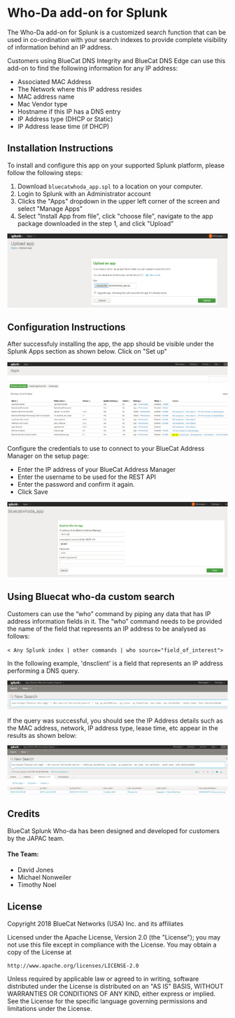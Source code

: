# Who-Da add-on for Splunk

The Who-Da add-on for Splunk is a customized search function that can be used in co-ordination with your search indexes to provide complete visibility of information behind an IP address.

Customers using BlueCat DNS Integrity and BlueCat DNS Edge can use this add-on to find the following information for any IP address:
- Associated MAC Address
- The Network where this IP address resides
- MAC address name
- Mac Vendor type
- Hostname if this IP has a DNS entry
- IP Address type (DHCP or Static)
- IP Address lease time (if DHCP)

## Installation Instructions

To install and configure this app on your supported Splunk platform, please follow the following steps:

1. Download `bluecatwhoda_app.spl` to a location on your computer.
2. Login to Splunk with an Administrator account
3. Clicks the "Apps" dropdown in the upper left corner of the screen and select "Manage Apps"
4. Select "Install App from file", click "choose file", navigate to the app package downloaded in the step 1, and click "Upload"

![Screenshot](images/installation.png)

## Configuration Instructions

After successfuly installing the app, the app should be visible under the Splunk Apps section as shown below. Click on "Set up"

![Screenshot](images/configuration.png)

Configure the credentials to use to connect to your BlueCat Address Manager on the setup page:
- Enter the IP address of your BlueCat Address Manager
- Enter the username to be used for the REST API
- Enter the password and confirm it again.
- Click Save

![Screenshot](images/setupscreen.png)

## Using Bluecat who-da custom search

Customers can use the “who” command by piping any data that has IP address information fields in it. The “who” command needs to be provided the name of the field that represents an IP address to be analysed as follows:

`< Any Splunk index | other commands | who source="field_of_interest">`

In the following example, 'dnsclient' is a field that represents an IP address performing a DNS query.

![Screenshot](images/searchquery.png)

If the query was successful, you should see the IP Address details such as the MAC address, network, IP address type, lease time, etc appear in the results as shown below:

![Screenshot](images/searchresults.png)

## Credits
BlueCat Splunk Who-da has been designed and developed for customers by the JAPAC team. 

#### The Team:
- David Jones
- Michael Nonweiler
- Timothy Noel

## License

Copyright 2018 BlueCat Networks (USA) Inc. and its affiliates

Licensed under the Apache License, Version 2.0 (the "License");
you may not use this file except in compliance with the License.
You may obtain a copy of the License at

    http://www.apache.org/licenses/LICENSE-2.0

Unless required by applicable law or agreed to in writing, software
distributed under the License is distributed on an "AS IS" BASIS,
WITHOUT WARRANTIES OR CONDITIONS OF ANY KIND, either express or implied.
See the License for the specific language governing permissions and
limitations under the License.

